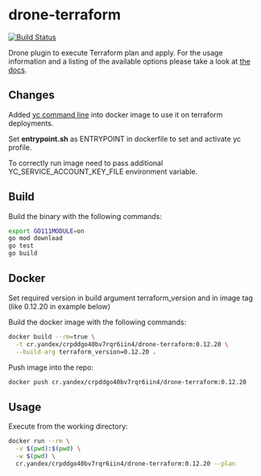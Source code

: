 # drone-terraform

[![Build Status](http://beta.drone.io/api/badges/jmccann/drone-terraform/status.svg)](http://beta.drone.io/jmccann/drone-terraform)

Drone plugin to execute Terraform plan and apply. For the usage information and
a listing of the available options please take a look at [the docs](https://github.com/jmccann/drone-terraform/blob/master/DOCS.md).

## Changes

Added [yc command line](https://cloud.yandex.com/docs/cli/) into docker image to use it on terraform deployments.

Set **entrypoint.sh** as ENTRYPOINT in dockerfile to set and activate yc profile.

To correctly run image need to pass additional YC_SERVICE_ACCOUNT_KEY_FILE environment variable.

## Build

Build the binary with the following commands:

```bash
export GO111MODULE=on
go mod download
go test
go build
```

## Docker

Set required version in build argument terraform_version and in image tag (like 0.12.20 in example below)

Build the docker image with the following commands:

```bash
docker build --rm=true \
  -t cr.yandex/crpddgo40bv7rqr6iin4/drone-terraform:0.12.20 \
  --build-arg terraform_version=0.12.20 .
```

Push image into the repo:

```bash
docker push cr.yandex/crpddgo40bv7rqr6iin4/drone-terraform:0.12.20
```

## Usage

Execute from the working directory:

```bash
docker run --rm \
  -v $(pwd):$(pwd) \
  -w $(pwd) \
  cr.yandex/crpddgo40bv7rqr6iin4/drone-terraform:0.12.20 --plan
```
